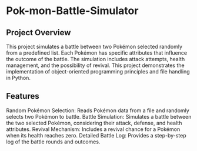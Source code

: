 # Pok-mon-Battle-Simulator
## Project Overview
This project simulates a battle between two Pokémon selected randomly from a predefined list. Each Pokémon has specific attributes that influence the outcome of the battle. The simulation includes attack attempts, health management, and the possibility of revival. This project demonstrates the implementation of object-oriented programming principles and file handling in Python.

## Features
Random Pokémon Selection: Reads Pokémon data from a file and randomly selects two Pokémon to battle.
Battle Simulation: Simulates a battle between the two selected Pokémon, considering their attack, defense, and health attributes.
Revival Mechanism: Includes a revival chance for a Pokémon when its health reaches zero.
Detailed Battle Log: Provides a step-by-step log of the battle rounds and outcomes.
